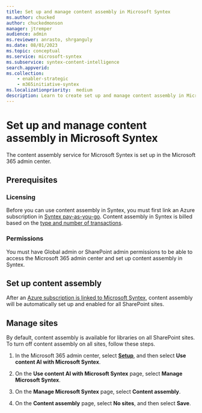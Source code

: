```yaml
---
title: Set up and manage content assembly in Microsoft Syntex
ms.author: chucked
author: chuckedmonson
manager: jtremper
audience: admin
ms.reviewer: anrasto, shrganguly
ms.date: 08/01/2023
ms.topic: conceptual
ms.service: microsoft-syntex
ms.subservice: syntex-content-intelligence
search.appverid:
ms.collection:
    - enabler-strategic
    - m365initiative-syntex
ms.localizationpriority:  medium
description: Learn to create set up and manage content assembly in Microsoft Syntex.
---
```


# Set up and manage content assembly in Microsoft Syntex

The content assembly service for Microsoft Syntex is set up in the Microsoft 365 admin center.

## Prerequisites

### Licensing

Before you can use content assembly in Syntex, you must first link an Azure subscription in [Syntex pay-as-you-go](syntex-azure-billing.md). Content assembly in Syntex is billed based on the [type and number of transactions](syntex-pay-as-you-go-services.md).

### Permissions

You must have Global admin or SharePoint admin permissions to be able to access the Microsoft 365 admin center and set up content assembly in Syntex.  

## Set up content assembly

After an [Azure subscription is linked to Microsoft Syntex](syntex-azure-billing.md), content assembly will be automatically set up and enabled for all SharePoint sites.

## Manage sites

By default, content assembly is available for libraries on all SharePoint sites. To turn off content assembly on all sites, follow these steps.

1. In the Microsoft 365 admin center, select <a href="https://go.microsoft.com/fwlink/p/?linkid=2171997" target="_blank">**Setup**</a>, and then select **Use content AI with Microsoft Syntex**.

2. On the **Use content AI with Microsoft Syntex** page, select **Manage Microsoft Syntex**.

3. On the **Manage Microsoft Syntex** page, select **Content assembly**.

4. On the **Content assembly** page, select **No sites**, and then select **Save**.
